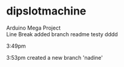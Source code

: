 # dipslotmachine
Arduino Mega Project <br>
Line Break added
branch readme
testy
dddd


3:49pm


3:53pm created a new branch 'nadine'

